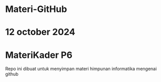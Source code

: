 # Materi-GitHub
# 12 october 2024
# MateriKader P6
Repo ini dibuat untuk menyimpan materi himpunan informatika mengenai github
